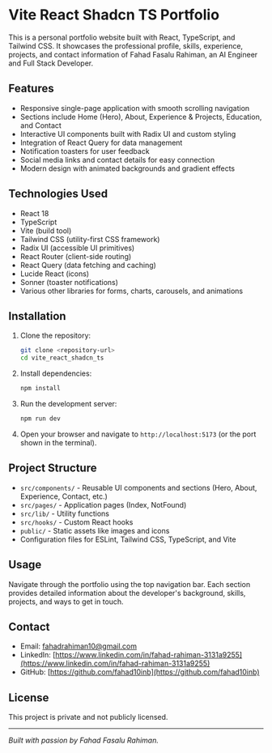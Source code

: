 # Vite React Shadcn TS Portfolio

This is a personal portfolio website built with React, TypeScript, and Tailwind CSS. It showcases the professional profile, skills, experience, projects, and contact information of Fahad Fasalu Rahiman, an AI Engineer and Full Stack Developer.

## Features

- Responsive single-page application with smooth scrolling navigation
- Sections include Home (Hero), About, Experience & Projects, Education, and Contact
- Interactive UI components built with Radix UI and custom styling
- Integration of React Query for data management
- Notification toasters for user feedback
- Social media links and contact details for easy connection
- Modern design with animated backgrounds and gradient effects

## Technologies Used

- React 18
- TypeScript
- Vite (build tool)
- Tailwind CSS (utility-first CSS framework)
- Radix UI (accessible UI primitives)
- React Router (client-side routing)
- React Query (data fetching and caching)
- Lucide React (icons)
- Sonner (toaster notifications)
- Various other libraries for forms, charts, carousels, and animations

## Installation

1. Clone the repository:

   ```bash
   git clone <repository-url>
   cd vite_react_shadcn_ts
   ```

2. Install dependencies:

   ```bash
   npm install
   ```

3. Run the development server:

   ```bash
   npm run dev
   ```

4. Open your browser and navigate to `http://localhost:5173` (or the port shown in the terminal).

## Project Structure

- `src/components/` - Reusable UI components and sections (Hero, About, Experience, Contact, etc.)
- `src/pages/` - Application pages (Index, NotFound)
- `src/lib/` - Utility functions
- `src/hooks/` - Custom React hooks
- `public/` - Static assets like images and icons
- Configuration files for ESLint, Tailwind CSS, TypeScript, and Vite

## Usage

Navigate through the portfolio using the top navigation bar. Each section provides detailed information about the developer's background, skills, projects, and ways to get in touch.

## Contact

- Email: fahadrahiman10@gmail.com
- LinkedIn: [https://www.linkedin.com/in/fahad-rahiman-3131a9255](https://www.linkedin.com/in/fahad-rahiman-3131a9255)
- GitHub: [https://github.com/fahad10inb](https://github.com/fahad10inb)

## License

This project is private and not publicly licensed.

---

*Built with passion by Fahad Fasalu Rahiman.*

